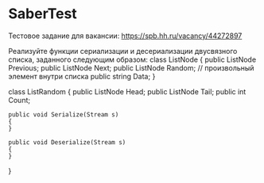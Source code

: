 # SaberTest

Тестовое задание для вакансии: https://spb.hh.ru/vacancy/44272897

Реализуйте функции сериализации и десериализации двусвязного списка, заданного следующим образом:
class ListNode
{
    public ListNode Previous;
    public ListNode Next;
    public ListNode Random; // произвольный элемент внутри списка
    public string Data;
}


class ListRandom
{
    public ListNode Head;
    public ListNode Tail;
    public int Count;

    public void Serialize(Stream s)
    {
    }

    public void Deserialize(Stream s)
    {
    }
}
